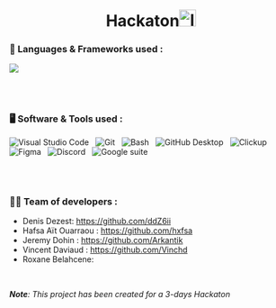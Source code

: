 <!-- Header section -->
<h1 align="center">Hackaton<img src="./frontend/public/assets/icon/logo.svg" width="30px" height="30px" alt="logo"></h1>

### 🧰 Languages & Frameworks used :

<p>
  <a href="https://skillicons.dev">
    <img src="https://skillicons.dev/icons?i=html,css,js,nodejs,react,tailwind,mysql,express&theme=dark" />
  </a>
</p>
</br>
</br>

### 🖥️ Software & Tools used :

<p>
<img alt="Visual Studio Code" style="padding-right:0.5rem;" src="https://img.shields.io/badge/Visual%20Studio%20Code-0078d7.svg?logo=visual-studio-code&logoColor=white"/>
<img alt="Git" style="padding-right:0.5rem;" src="https://img.shields.io/badge/Git-F05033.svg?logo=git&logoColor=white"/>
<img alt="Bash" style="padding-right:0.5rem;" src="https://img.shields.io/badge/Bash-4EAA25.svg?logo=gnu-bash&logoColor=white"/>
<img alt="GitHub Desktop" style="padding-right:0.5rem;" src="https://img.shields.io/badge/GitHub%20Desktop-8034A9.svg?logo=github&logoColor=white"/>
<img alt="Clickup" src="https://img.shields.io/badge/Clickup-7B68EE.svg?logo=clickup&logoColor=white"/>
<img alt="Figma" style="padding-right:0.5rem;" src="https://img.shields.io/badge/-Figma-F24E1E.svg?logo=figma&logoColor=white"/>
<img alt="Discord" style="padding-right:0.5rem;" src="https://img.shields.io/badge/-Discord-5865F2.svg?logo=discord&logoColor=white"/>
<img alt="Google suite" style="padding-right:0.5rem;" src="https://img.shields.io/badge/-Google Suite-yellow.svg?logo=meistertask&logoColor=white"/>
</p>
</br>

#

### 👨‍💻 Team of developers :

- Denis Dezest: https://github.com/ddZ6ii
- Hafsa Aït Ouarraou : https://github.com/hxfsa
- Jeremy Dohin : https://github.com/Arkantik
- Vincent Daviaud : https://github.com/Vinchd
- Roxane Belahcene:

</br>

<em><strong>Note</strong>: This project has been created for a 3-days Hackaton</em>
